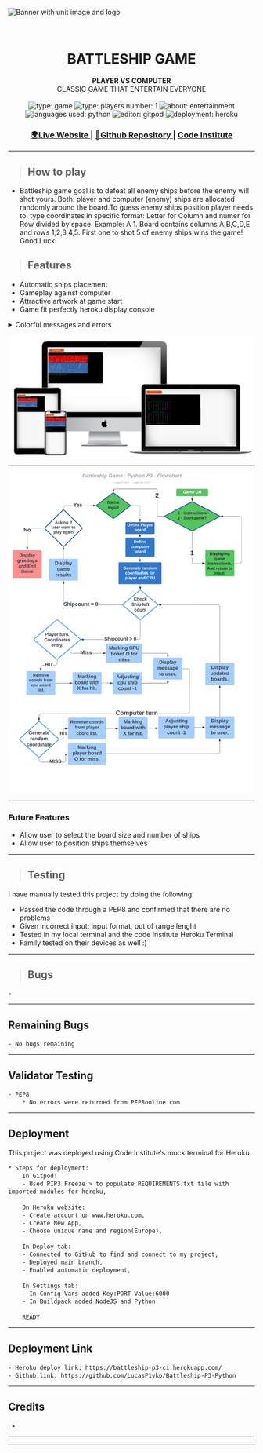 ![Banner with unit image and
logo](https://github.com/LucasP1vko/Battleship-P3-Python/blob/main/ASSETS/BATTLESHIP_BANNER.gif)


<br />
<h1 align="center">BATTLESHIP GAME</h1>


<div align="center">
  <strong>PLAYER VS COMPUTER</strong>
</div>
<div align="center">
CLASSIC GAME THAT ENTERTAIN EVERYONE
</div>

<br />

<div align="center">
  <img src="https://img.shields.io/badge/Type-Game-blue" alt="type: game" />
  <img src="https://img.shields.io/badge/Players-One-blue" alt="type: players number: 1" />
  <img src="https://img.shields.io/badge/Purpose-Entertainment-blue" alt="about: entertainment" />
  <img src="https://img.shields.io/badge/Languages-PYTHON3-success" alt="languages used: python" />


  <img src="https://img.shields.io/badge/Editor-Gitpod-blueviolet" alt="editor: gitpod" />
  <img src="https://img.shields.io/badge/Deployment-Heroku-important" alt="deployment: heroku" />


</div>

<div align="center">
  <h3>
    <a href="https://battleship-p3-ci.herokuapp.com/">
      🌍Live Website
    </a>
    <span> | </span>
    <a href="https://github.com/LucasP1vko/Battleship-P3-Python">
      💾Github Repository
    </a>
    <span> | </span>
    <a href="https://codeinstitute.net/ie/">
      Code Institute
    </a>
  </h3>
</div>
<hr>

> ## How to play
- Battleship game goal is to defeat all enemy ships before the enemy will shot yours. Both: player and computer (enemy) ships are allocated randomly around the board.To guess enemy ships position player needs to: type coordinates in specific format: Letter for Column and numer for Row divided by space. Example: A 1. Board contains columns A,B,C,D,E and rows 1,2,3,4,5. First one to shot 5 of enemy ships wins the game! Good Luck!
> ## Features

- Automatic ships placement
- Gameplay against computer
- Attractive artwork at game start
- Game fit perfectly heroku display console
<details>
<summary>Colorful messages and errors</summary>
<img src='ASSETS/colors_msg.png' alt='colorful messages and errors'>
</details>


![Mockup](https://github.com/LucasP1vko/Battleship-P3-Python/blob/main/ASSETS/mockup.png)

<hr>

![Flowchart](https://github.com/LucasP1vko/Battleship-P3-Python/blob/main/ASSETS/BATTLESHIP_GAME_PYTHON.png)

<hr>

### Future Features

- Allow user to select the board size and number of ships 
- Allow user to position ships themselves

<hr>

> ## Testing

I have manually tested this project by doing the following

- Passed the code through a PEP8 and confirmed that there are no problems
- Given incorrect input: input format, out of range lenght
- Tested in my local terminal and the code Institute Heroku Terminal
- Family tested on their devices as well :)

<hr>

> ## Bugs
    -
<hr>

## Remaining Bugs
    - No bugs remaining
<hr>

## Validator Testing
    - PEP8
        * No errors were returned from PEP8online.com
<hr>

## Deployment 
This project was deployed using Code Institute's mock terminal for Heroku.

    * Steps for deployment:
        In Gitpod:
        - Used PIP3 Freeze > to populate REQUIREMENTS.txt file with imported modules for heroku,

        On Heroku website:
        - Create account on www.heroku.com,
        - Create New App,
        - Choose unique name and region(Europe),

        In Deploy tab:
        - Connected to GitHub to find and connect to my project,
        - Deployed main branch,
        - Enabled automatic deployment,

        In Settings tab:
        - In Config Vars added Key:PORT Value:6000
        - In Buildpack added NodeJS and Python
        
        READY

<hr>


## Deployment Link
    - Heroku deploy link: https://battleship-p3-ci.herokuapp.com/
    - Github link: https://github.com/LucasP1vko/Battleship-P3-Python
<hr>

## Credits
- 

<hr>
<hr>
